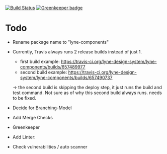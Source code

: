 [![Build Status](https://travis-ci.org/lyne-design-system/lyne-components.svg?branch=master)](https://travis-ci.org/lyne-design-system/lyne-components) [![Greenkeeper badge](https://badges.greenkeeper.io/lyne-design-system/lyne-components.svg)](https://greenkeeper.io/)

# Todo
- Rename package name to "lyne-components"
- Currently, Travis always runs 2 release builds instead of just 1.
    - first build example: https://travis-ci.org/lyne-design-system/lyne-components/builds/657489977
    - second build example: https://travis-ci.org/lyne-design-system/lyne-components/builds/657490737

    -> the second build is skipping the deploy step, it just runs the build and test command. Not sure as of why this second build always runs. needs to be fixed.
- Decide for Branching-Model
- Add Merge Checks
- Greenkeeper
- Add Linter: 
- Check vulnerabilities / auto scanner
